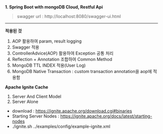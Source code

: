 ****1. Spring Boot with mongoDB Cloud, Restful Api****

> swagger url : http://localhost:8080/swagger-ui.html

---
**적용된 것**

 1. AOP 활용하여 param, result logging
 2. Swagger 적용
 3. ControllerAdvice(AOP) 활용하여 Exception 공통 처리
 4. Reflection + Annotation 조합하여 Common Method
 5. MongoDB TTL INDEX 적용(User Log)
 6. MongoDB Native Transaction : custom transaction annotation을 aop에 적용함


**Apache Ignite Cache**
 1. Server And Client Model
 2. Server Alone
  - download : https://ignite.apache.org/download.cgi#binaries
  - Starting Server Nodes : https://ignite.apache.org/docs/latest/starting-nodes
  - ./ignite.sh ../examples/config/example-ignite.xml
 
